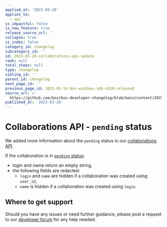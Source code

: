 ```yaml
---
applied_at: '2023-03-28'
applies_to:
  - api
is_impactful: false
is_new_feature: true
release_source_url: ''
collapse: true
is_index: false
category_id: changelog
subcategory_id: ''
id: 2023-03-28-collaborations-api-update
rank: null
total_steps: null
type: changelog
sibling_id: ''
parent_id: changelog
next_page_id: ''
previous_page_id: 2023-03-14-box-windows-sdk-v520-released
source_url: >-
  https://github.com/box/box-developer-changelog/blob/main/content/2023/03-28-collaborations-api-update.md
published_at: '2023-03-28'
---
```

# Collaborations API - `pending` status

We added more information about the `pending` status in our [collaborations API][1].

If the collaboration is in [`pending` status][2]:

- login and name return an empty string,
- the following fields are redacted:
    - `login` and `name` are hidden if a collaboration was created using `user_id`,
    - `name` is hidden if a collaboration was created using `login`.

## Where to get support

Should you have any issues or need further guidance, please post a request to
our [developer forum][3] for any help needed.

[1]: r://collaboration
[2]: e://post-collaborations
[3]: https://support.box.com/hc/en-us/community/topics/360001932973-Platform-and-Developer-Forum